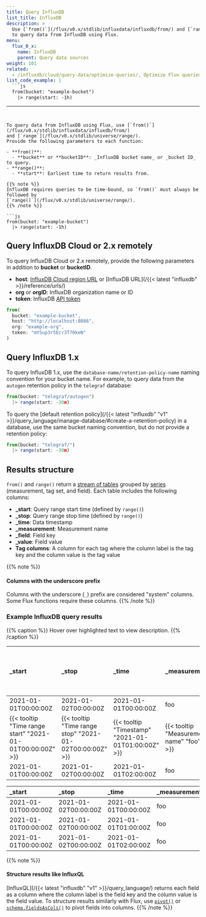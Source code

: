 ```yaml
---
title: Query InfluxDB
list_title: InfluxDB
description: >
  Use [`from()`](/flux/v0.x/stdlib/influxdata/influxdb/from/) and [`range`](/flux/v0.x/stdlib/universe/range/)
  to query data from InfluxDB using Flux.
menu:
  flux_0_x:
    name: InfluxDB
    parent: Query data sources
weight: 101
related:
  - /influxdb/cloud/query-data/optimize-queries/, Optimize Flux queries for InfluxDB
list_code_example: |
  ```js
  from(bucket: "example-bucket")
    |> range(start: -1h)
  ```
---
```


To query data from InfluxDB using Flux, use [`from()`](/flux/v0.x/stdlib/influxdata/influxdb/from/)
and [`range`](/flux/v0.x/stdlib/universe/range/).
Provide the following parameters to each function:

- **from()**:
  - **bucket** or **bucketID**: _InfluxDB bucket name_ or _bucket ID_ to query.
- **range()**:
  - **start**: Earliest time to return results from.

{{% note %}}
InfluxDB requires queries to be time-bound, so `from()` must always be followed by
[`range()`](/flux/v0.x/stdlib/universe/range/).
{{% /note %}}

```js
from(bucket: "example-bucket")
  |> range(start: -1h)
```



## Query InfluxDB Cloud or 2.x remotely
To query InfluxDB Cloud or 2.x remotely, provide the following parameters
in addition to **bucket** or **bucketID**.

- **host**: [InfluxDB Cloud region URL](/influxdb/cloud/reference/urls/) or
  [InfluxDB URL](/{{< latest "influxdb" >}}/reference/urls/)
- **org** or **orgID**: InfluxDB organization name or ID
- **token**: InfluxDB [API token](/influxdb/cloud/security/tokens/)

```js
from(
  bucket: "example-bucket",
  host: "http://localhost:8086",
  org: "example-org",
  token: "mYSup3r5Ecr3T70keN"
)
```

## Query InfluxDB 1.x
To query InfluxDB 1.x, use the `database-name/retention-policy-name` naming
convention for your bucket name.
For example, to query data from the `autogen` retention policy in the `telegraf` database:

```js
from(bucket: "telegraf/autogen")
  |> range(start: -30m)
```

To query the [default retention policy](/{{< latest "influxdb" "v1" >}}/query_language/manage-database/#create-a-retention-policy) in a database, use the same bucket naming
convention, but do not provide a retention policy:

```js
from(bucket: "telegraf/")
  |> range(start: -30m)
```


## Results structure
`from()` and `range()` return a [stream of tables](/flux/v0.x/get-started/data-structure/#stream-of-tables)
grouped by [series](/influxdb/cloud/reference/glossary/#series)
(measurement, tag set, and field).
Each table includes the following columns:

- **_start**: Query range start time (defined by `range()`)
- **_stop**: Query range stop time (defined by `range()`)
- **_time**: Data timestamp
- **_measurement**: Measurement name
- **_field**: Field key
- **_value**: Field value
- **Tag columns**: A column for each tag where the column label is the tag key
  and the column value is the tag value

{{% note %}}
#### Columns with the underscore prefix
Columns with the underscore (`_`) prefix are considered "system" columns.
Some Flux functions require these columns.
{{% /note %}}

### Example InfluxDB query results

{{% caption %}}
Hover over highlighted text to view description.
{{% /caption %}}

| _start                                                    | _stop                                                    | _time                                              | _measurement                             | {{< tooltip "Tag key" "host" >}}    | _field                            |                              _value |
| :-------------------------------------------------------- | :------------------------------------------------------- | :------------------------------------------------- | :--------------------------------------- | :---------------------------------- | :-------------------------------- | ----------------------------------: |
| 2021-01-01T00:00:00Z                                      | 2021-01-02T00:00:00Z                                     | 2021-01-01T00:00:00Z                               | foo                                      | host1                               | bar                               |                                 1.2 |
| {{< tooltip "Time range start" "2021-01-01T00:00:00Z" >}} | {{< tooltip "Time range stop" "2021-01-02T00:00:00Z" >}} | {{< tooltip "Timestamp" "2021-01-01T01:00:00Z" >}} | {{< tooltip "Measurement name" "foo" >}} | {{< tooltip "Tag value" "host1" >}} | {{< tooltip "Field key" "bar" >}} | {{< tooltip "Field value" "1.6" >}} |
| 2021-01-01T00:00:00Z                                      | 2021-01-02T00:00:00Z                                     | 2021-01-01T02:00:00Z                               | foo                                      | host1                               | bar                               |                                 2.1 |

| _start               | _stop                | _time                | _measurement | host  | _field | _value |
| :------------------- | :------------------- | :------------------- | :----------- | :---- | :----- | -----: |
| 2021-01-01T00:00:00Z | 2021-01-02T00:00:00Z | 2021-01-01T00:00:00Z | foo          | host2 | bar    |    1.2 |
| 2021-01-01T00:00:00Z | 2021-01-02T00:00:00Z | 2021-01-01T01:00:00Z | foo          | host2 | bar    |    1.7 |
| 2021-01-01T00:00:00Z | 2021-01-02T00:00:00Z | 2021-01-01T02:00:00Z | foo          | host2 | bar    |    2.1 |

{{% note %}}
#### Structure results like InfluxQL
[InfluxQL](/{{< latest "influxdb" "v1" >}}/query_language/) returns each field as
a column where the column label is the field key and the column value is the field value.
To structure results similarly with Flux, use [`pivot()`](/flux/v0.x/stdlib/universe/pivot/)
or [`schema.fieldsAsCols()`](/flux/v0.x/stdlib/influxdata/influxdb/schema/fieldsascols/)
to pivot fields into columns.
{{% /note %}}
